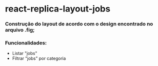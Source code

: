 # react-replica-layout-jobs

### Construção do layout de acordo com o design encontrado no arquivo .fig;
### Funcionalidades: 
- Listar "jobs"
- Filtrar "jobs" por categoria
